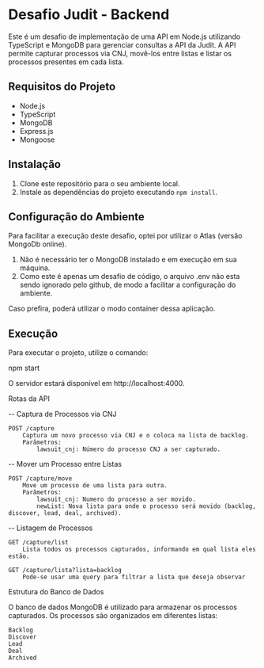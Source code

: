 # Desafio Judit - Backend

Este é um desafio de implementação de uma API em Node.js utilizando TypeScript e MongoDB para gerenciar consultas a API da Judit. A API permite capturar processos via CNJ, movê-los entre listas e listar os processos presentes em cada lista.

## Requisitos do Projeto

- Node.js
- TypeScript
- MongoDB
- Express.js
- Mongoose

## Instalação

1. Clone este repositório para o seu ambiente local.
2. Instale as dependências do projeto executando `npm install`.

## Configuração do Ambiente

Para facilitar a execução deste desafio, optei por utilizar o Atlas (versão MongoDb online).

1. Não é necessário ter o MongoDB instalado e em execução em sua máquina.
2. Como este é apenas um desafio de código, o arquivo .env não esta sendo ignorado pelo github, de modo a facilitar a configuração do ambiente.

Caso prefira, poderá utilizar o modo container dessa aplicação.

## Execução

Para executar o projeto, utilize o comando:

npm start

O servidor estará disponível em http://localhost:4000.

Rotas da API

-- Captura de Processos via CNJ

    POST /capture
        Captura um novo processo via CNJ e o coloca na lista de backlog.
        Parâmetros:
            lawsuit_cnj: Número do processo CNJ a ser capturado.

-- Mover um Processo entre Listas

    POST /capture/move
        Move um processo de uma lista para outra.
        Parâmetros:
            lawsuit_cnj: Numero do processo a ser movido.
            newList: Nova lista para onde o processo será movido (backlog, discover, lead, deal, archived).

-- Listagem de Processos

    GET /capture/list
        Lista todos os processos capturados, informando em qual lista eles estão.

    GET /capture/lista?lista=backlog
        Pode-se usar uma query para filtrar a lista que deseja observar

Estrutura do Banco de Dados

O banco de dados MongoDB é utilizado para armazenar os processos capturados. Os processos são organizados em diferentes listas:

    Backlog
    Discover
    Lead
    Deal
    Archived

